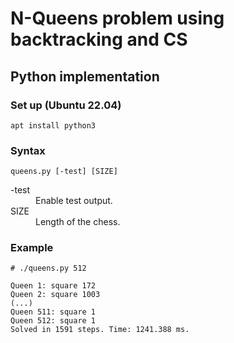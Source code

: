 # N-Queens problem using backtracking and CS

## Python implementation

### Set up (Ubuntu 22.04)

```shell
apt install python3
```

### Syntax

```
queens.py [-test] [SIZE]
```

<dl>
  <dt>-test</dt>
  <dd>Enable test output.</dd>
  <dt>SIZE</dt>
  <dd>Length of the chess.</dd>
</dl>

### Example

```
# ./queens.py 512

Queen 1: square 172
Queen 2: square 1003
(...)
Queen 511: square 1
Queen 512: square 1
Solved in 1591 steps. Time: 1241.388 ms.
```
